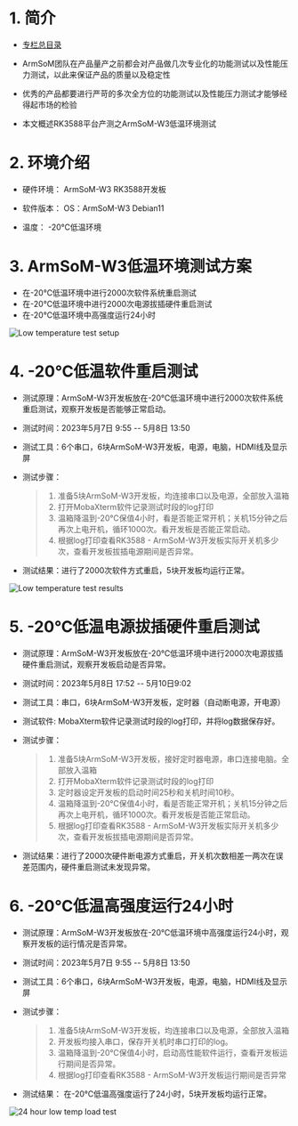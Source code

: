 # 1. 简介
- [专栏总目录](https://blog.csdn.net/nb124667390/article/details/130725546)

- ArmSoM团队在产品量产之前都会对产品做几次专业化的功能测试以及性能压力测试，以此来保证产品的质量以及稳定性

- 优秀的产品都要进行严苛的多次全方位的功能测试以及性能压力测试才能够经得起市场的检验

- 本文概述RK3588平台产测之ArmSoM-W3低温环境测试

# 2. 环境介绍

- 硬件环境：
ArmSoM-W3 RK3588开发板

- 软件版本：
OS：ArmSoM-W3 Debian11

- 温度：
-20℃低温环境

# 3. ArmSoM-W3低温环境测试方案
-  在-20℃低温环境中进行2000次软件系统重启测试
-  在-20℃低温环境中进行2000次电源拔插硬件重启测试
-  在-20℃低温环境中高强度运行24小时


![Low temperature test setup](https://github.com/ArmSoM/Embedded-Technology-Blog/blob/main/image/armsom-test/Low-temperature-test-setup.jpeg#pic_left=500x)

# 4. -20℃低温软件重启测试
- 测试原理：ArmSoM-W3开发板放在-20℃低温环境中进行2000次软件系统重启测试，观察开发板是否能够正常启动。
- 测试时间：2023年5月7日 9:55 -- 5月8日 13:50
- 测试工具：6个串口，6块ArmSoM-W3开发板，电源，电脑，HDMI线及显示屏
- 测试步骤：
	
	
	> 1. 准备5块ArmSoM-W3开发板，均连接串口以及电源，全部放入温箱
	> 2. 打开MobaXterm软件记录测试时段的log打印
	> 3. 温箱降温到-20℃保值4小时，看是否能正常开机；关机15分钟之后再次上电开机，循环1000次。看开发板是否能正常启动。
	> 4. 根据log打印查看RK3588 - ArmSoM-W3开发板实际开关机多少次，查看开发板拔插电源期间是否异常。


- 测试结果：进行了2000次软件方式重启，5块开发板均运行正常。

![Low temperature test results](https://github.com/ArmSoM/Embedded-Technology-Blog/blob/main/image/armsom-test/Low-temperature-test-results.jpeg#pic_left=600x)

# 5. -20℃低温电源拔插硬件重启测试
- 测试原理：ArmSoM-W3开发板放在-20℃低温环境中进行2000次电源拔插硬件重启测试，观察开发板启动是否异常。
- 测试时间：2023年5月8日 17:52 -- 5月10日9:02

- 测试工具：串口，6块ArmSoM-W3开发板，定时器（自动断电源，开电源）

- 测试软件:   MobaXterm软件记录测试时段的log打印，并将log数据保存好。

- 测试步骤：

	> 1. 准备5块ArmSoM-W3开发板，接好定时器电源，串口连接电脑。全部放入温箱
	> 2. 打开MobaXterm软件记录测试时段的log打印
	> 3. 定时器设定开发板的启动时间25秒和关机时间10秒。
	> 4. 温箱降温到-20℃保值4小时，看是否能正常开机；关机15分钟之后再次上电开机，循环1000次。看开发板是否能正常启动。
	> 5. 根据log打印查看RK3588 - ArmSoM-W3开发板实际开关机多少次，查看开发板拔插电源期间是否异常。

- 测试结果：进行了2000次硬件断电源方式重启，开关机次数相差一两次在误差范围内，硬件重启测试未发现异常。

# 6. -20℃低温高强度运行24小时
- 测试原理：ArmSoM-W3开发板放在-20℃低温环境中高强度运行24小时，观察开发板的运行情况是否异常。
- 测试时间：2023年5月7日 9:55 -- 5月8日 13:50
- 测试工具：6个串口，6块ArmSoM-W3开发板，电源，电脑，HDMI线及显示屏
- 测试步骤：
	
	> 1. 准备5块ArmSoM-W3开发板，均连接串口以及电源，全部放入温箱
	> 2. 开发板均接入串口，保存开关机时串口打印的log。
	> 3. 温箱降温到-20℃保值4小时，启动高性能软件运行，查看开发板运行期间是否异常。
	> 4. 根据log打印查看RK3588 - ArmSoM-W3开发板运行期间是否异常

- 测试结果： 在-20℃低温高强度运行了24小时，5块开发板均运行正常。

![24 hour low temp load test](https://github.com/ArmSoM/Embedded-Technology-Blog/blob/main/image/armsom-test/Low-temperature-test-24h.jpeg#pic_left=600x)